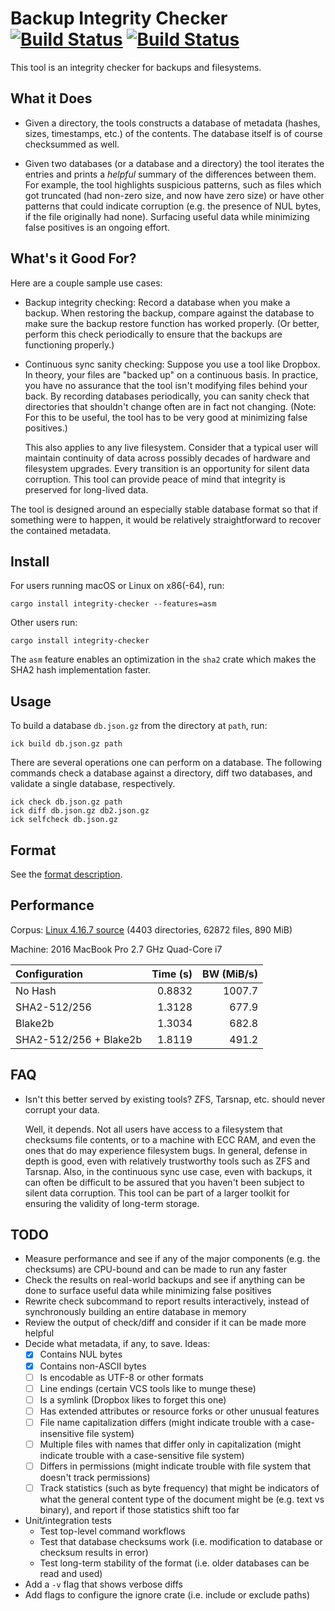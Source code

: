 # Backup Integrity Checker [![Build Status](https://github.com/elliottslaughter/integrity-checker/workflows/CI/badge.svg)](https://github.com/elliottslaughter/integrity-checker/actions) [![Build Status](https://ci.appveyor.com/api/projects/status/w3mn421fl8l6r95a/branch/master?svg=true)](https://ci.appveyor.com/project/elliottslaughter/integrity-checker/branch/master)

This tool is an integrity checker for backups and filesystems.

## What it Does

  * Given a directory, the tools constructs a database of metadata
    (hashes, sizes, timestamps, etc.) of the contents. The database
    itself is of course checksummed as well.

  * Given two databases (or a database and a directory) the tool
    iterates the entries and prints a *helpful* summary of the
    differences between them. For example, the tool highlights
    suspicious patterns, such as files which got truncated (had
    non-zero size, and now have zero size) or have other patterns that
    could indicate corruption (e.g. the presence of NUL bytes, if the
    file originally had none). Surfacing useful data while minimizing
    false positives is an ongoing effort.

## What's it Good For?

Here are a couple sample use cases:

  * Backup integrity checking: Record a database when you make a
    backup. When restoring the backup, compare against the database to
    make sure the backup restore function has worked properly. (Or
    better, perform this check periodically to ensure that the backups
    are functioning properly.)

  * Continuous sync sanity checking: Suppose you use a tool like
    Dropbox. In theory, your files are "backed up" on a continuous
    basis. In practice, you have no assurance that the tool isn't
    modifying files behind your back. By recording databases
    periodically, you can sanity check that directories that shouldn't
    change often are in fact not changing. (Note: For this to be
    useful, the tool has to be very good at minimizing false positives.)

    This also applies to any live filesystem. Consider that a typical
    user will maintain continuity of data across possibly decades of
    hardware and filesystem upgrades. Every transition is an
    opportunity for silent data corruption. This tool can provide
    peace of mind that integrity is preserved for long-lived data.

The tool is designed around an especially stable database format so
that if something were to happen, it would be relatively
straightforward to recover the contained metadata.

## Install

For users running macOS or Linux on x86(-64), run:

    cargo install integrity-checker --features=asm

Other users run:

    cargo install integrity-checker

The `asm` feature enables an optimization in the `sha2` crate which
makes the SHA2 hash implementation faster.

## Usage

To build a database `db.json.gz` from the directory at `path`, run:

    ick build db.json.gz path

There are several operations one can perform on a database. The
following commands check a database against a directory, diff two
databases, and validate a single database, respectively.

    ick check db.json.gz path
    ick diff db.json.gz db2.json.gz
    ick selfcheck db.json.gz

## Format

See the [format description](FORMAT.md).

## Performance

Corpus: [Linux 4.16.7
source](https://cdn.kernel.org/pub/linux/kernel/v4.x/linux-4.16.7.tar.xz)
(4403 directories, 62872 files, 890 MiB)

Machine: 2016 MacBook Pro 2.7 GHz Quad-Core i7

| Configuration          | Time (s) | BW (MiB/s) |
|:---------------------- | --------:| ----------:|
| No Hash                |   0.8832 |     1007.7 |
| SHA2-512/256           |   1.3128 |      677.9 |
| Blake2b                |   1.3034 |      682.8 |
| SHA2-512/256 + Blake2b |   1.8119 |      491.2 |

## FAQ

  * Isn't this better served by existing tools? ZFS, Tarsnap,
    etc. should never corrupt your data.

    Well, it depends. Not all users have access to a filesystem that
    checksums file contents, or to a machine with ECC RAM, and even
    the ones that do may experience filesystem bugs. In general,
    defense in depth is good, even with relatively trustworthy tools
    such as ZFS and Tarsnap. Also, in the continuous sync use case,
    even with backups, it can often be difficult to be assured that
    you haven't been subject to silent data corruption. This tool can
    be part of a larger toolkit for ensuring the validity of long-term
    storage.

## TODO

  * Measure performance and see if any of the major components (e.g. the
    checksums) are CPU-bound and can be made to run any faster
  * Check the results on real-world backups and see if anything can be done
    to surface useful data while minimizing false positives
  * Rewrite check subcommand to report results interactively, instead of
    synchronously building an entire database in memory
  * Review the output of check/diff and consider if it can be made
    more helpful
  * Decide what metadata, if any, to save. Ideas:
      * [X] Contains NUL bytes
      * [X] Contains non-ASCII bytes
      * [ ] Is encodable as UTF-8 or other formats
      * [ ] Line endings (certain VCS tools like to munge these)
      * [ ] Is a symlink (Dropbox likes to forget this one)
      * [ ] Has extended attributes or resource forks or other unusual features
      * [ ] File name capitalization differs (might indicate trouble with a case-insensitive file system)
      * [ ] Multiple files with names that differ only in capitalization (might indicate trouble with a case-sensitive file system)
      * [ ] Differs in permissions (might indicate trouble with file system that doesn't track permissions)
      * [ ] Track statistics (such as byte frequency) that might be indicators of what the general content type of the document might be (e.g. text vs binary), and report if those statistics shift too far
  * Unit/integration tests
      * Test top-level command workflows
      * Test that database checksums work (i.e. modification to database or checksum results in error)
      * Test long-term stability of the format (i.e. older databases can be read and used)
  * Add a `-v` flag that shows verbose diffs
  * Add flags to configure the ignore crate (i.e. include or exclude paths)
